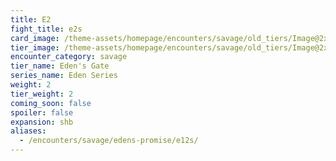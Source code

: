 ```yaml
---
title: E2
fight_title: e2s
card_image: /theme-assets/homepage/encounters/savage/old_tiers/Image@2x.png
tier_image: /theme-assets/homepage/encounters/savage/old_tiers/Image@2x.png
encounter_category: savage
tier_name: Eden's Gate
series_name: Eden Series
weight: 2
tier_weight: 2
coming_soon: false
spoiler: false
expansion: shb
aliases:
  - /encounters/savage/edens-promise/e12s/
---
```

